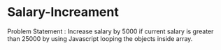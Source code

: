 # Salary-Increament
Problem Statement : Increase salary by 5000 if current salary is greater than 25000
by using Javascript
looping the objects inside array.
